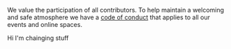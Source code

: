 We value the participation of all contributors. To help maintain a welcoming and safe atmosphere we have a [code of conduct](https://mozillascience.org/code-of-conduct) that applies to all our events and online spaces.


Hi I'm chainging stuff
